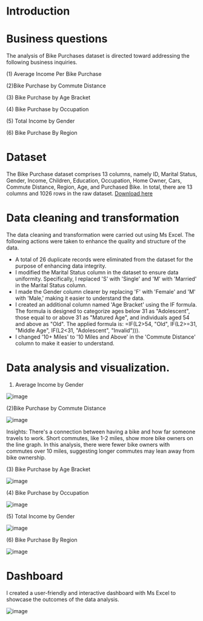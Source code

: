 # Introduction

# Business questions
The analysis of Bike Purchases dataset is directed toward addressing the following business inquiries.

(1) Average Income Per Bike Purchase

(2)Bike Purchase by Commute Distance

(3) Bike Purchase by Age Bracket

(4) Bike Purchase by Occupation

(5) Total Income by Gender

(6) Bike Purchase By Region


# Dataset
The Bike Purchase dataset comprises 13 columns, namely ID, Marital Status, Gender, Income, Children, Education, Occupation, Home Owner, Cars, Commute Distance, Region, Age, and Purchased Bike. In total, there are 13 columns and 1026 rows in the raw dataset. [Download here](https://github.com/AlexTheAnalyst/Excel-Tutorial/blob/main/Excel%20Project%20Dataset.xlsx)

# Data cleaning and transformation
The data cleaning and transformation were carried out using Ms Excel. The following actions were taken to enhance the quality and structure of the data.

* A total of 26 duplicate records were eliminated from the dataset for the purpose of enhancing data integrity.
* I modified the Marital Status column in the dataset to ensure data uniformity. Specifically, I replaced 'S' with 'Single' and 'M' with 'Married' in the Marital Status column.
* I made the Gender column clearer by replacing 'F' with 'Female' and 'M' with 'Male,' making it easier to understand the data.
* I created an additional column named 'Age Bracket' using the IF formula. The formula is designed to categorize ages below 31 as "Adolescent", those equal to or above 31 as "Matured Age", and individuals aged 54 and above as "Old". The applied formula is: =IF(L2>54, "Old", IF(L2>=31, "Middle Age", IF(L2<31, "Adolescent", "Invalid"))).
* I changed '10+ Miles' to '10 Miles and Above' in the 'Commute Distance' column to make it easier to understand.

# Data analysis and visualization.

1. Average Income by Gender

![image](https://github.com/OluwatobiAkintokun/Bike-Sales-Analysis/assets/137109080/04e5c2a8-ec3b-4d7d-a4d0-342c2f51d7c8)



(2)Bike Purchase by Commute Distance

![image](https://github.com/OluwatobiAkintokun/Bike-Sales-Analysis/assets/137109080/82301325-b585-43ff-a1f2-5fc75d1ea388)

Insights: There's a connection between having a bike and how far someone travels to work. Short commutes, like 1-2 miles, show more bike owners on the line graph. In this analysis, there were fewer bike owners with commutes over 10 miles, suggesting longer commutes may lean away from bike ownership.

(3) Bike Purchase by Age Bracket

![image](https://github.com/OluwatobiAkintokun/Bike-Sales-Analysis/assets/137109080/fed8a199-2c9d-44de-b2bd-97c7b2454376)

(4) Bike Purchase by Occupation

![image](https://github.com/OluwatobiAkintokun/Bike-Sales-Analysis/assets/137109080/8fa9695d-951f-4ffd-9e71-384b69cb9d5b)

(5) Total Income by Gender

![image](https://github.com/OluwatobiAkintokun/Bike-Sales-Analysis/assets/137109080/442e2116-1d9d-4f19-8491-24ee61c472ad)

(6) Bike Purchase By Region

![image](https://github.com/OluwatobiAkintokun/Bike-Sales-Analysis/assets/137109080/b2e5c3e1-4c6f-4328-a22c-c8f4e376aecd)

# Dashboard

I created a user-friendly and interactive dashboard with Ms Excel to showcase the outcomes of the data analysis.

![image](https://github.com/OluwatobiAkintokun/Bike-Sales-Analysis/assets/137109080/8b204796-3a3b-4bee-9ed1-b817e3331dde)
